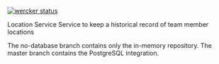 [![wercker status](https://app.wercker.com/status/ed6457ee0f885cd9008275b9c0a52bae/s/master "wercker status")](https://app.wercker.com/project/byKey/ed6457ee0f885cd9008275b9c0a52bae)

Location Service
Service to keep a historical record of team member locations

The no-database branch contains only the in-memory repository. The master branch contains the PostgreSQL integration.
